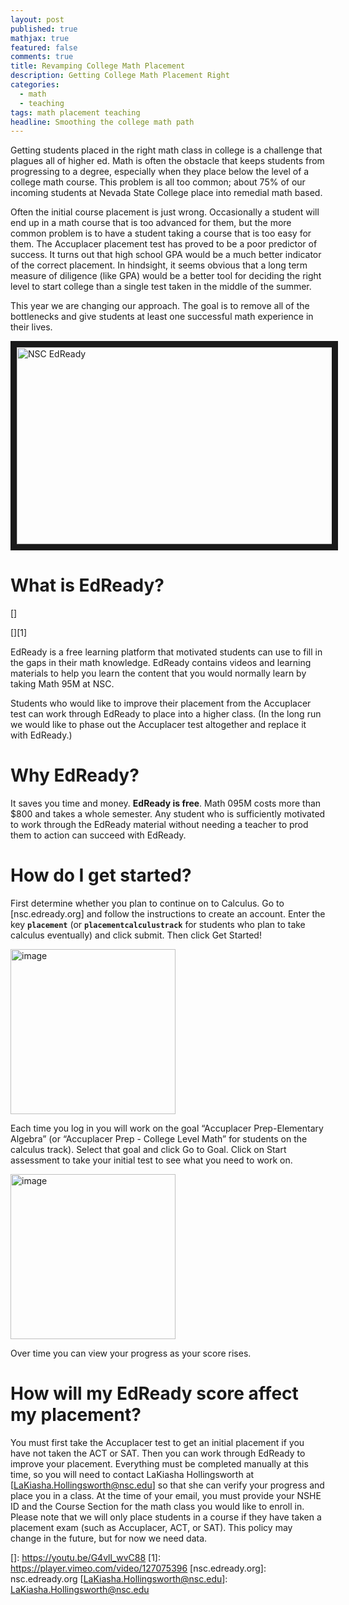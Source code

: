 ```yaml
---
layout: post
published: true
mathjax: true
featured: false
comments: true
title: Revamping College Math Placement
description: Getting College Math Placement Right
categories: 
  - math
  - teaching
tags: math placement teaching
headline: Smoothing the college math path
---
```

Getting students placed in the right math class in college is a challenge that plagues all of higher ed. Math is often the obstacle that keeps students from progressing to a degree, especially when they place below the level of a college math course. This problem is all too common; about 75% of our incoming students at Nevada State College place into remedial math based. 

Often the initial course placement is just wrong. Occasionally a student will end up in a math course that is too advanced for them, but the more common problem is to have a student taking a course that is too easy for them. The Accuplacer placement test has proved to be a poor predictor of success. It turns out that high school GPA would be a much better indicator of the correct placement. In hindsight, it seems obvious that a long term measure of diligence (like GPA) would be a better tool for deciding the right level to start college than a single test taken in the middle of the summer.

This year we are changing our approach. The goal is to remove all of the bottlenecks and give students at least one successful math experience in their lives.


<a href="http://www.youtube.com/watch?feature=player_embedded&v=G4vll_wvC88
" target="_blank"><img src="http://img.youtube.com/vi/G4vll_wvC88/0.jpg" 
alt="NSC EdReady" width="560" height="315" border="10" /></a>

What is EdReady?
================

[]

[][1]

EdReady is a free learning platform that motivated students can use to
fill in the gaps in their math knowledge. EdReady contains videos and
learning materials to help you learn the content that you would normally
learn by taking Math 95M at NSC.

Students who would like to improve their placement from the Accuplacer
test can work through EdReady to place into a higher class. (In the long
run we would like to phase out the Accuplacer test altogether and
replace it with EdReady.)

Why EdReady?
============

It saves you time and money. **EdReady is free**. Math 095M costs more
than $800 and takes a whole semester. Any student who is sufficiently
motivated to work through the EdReady material without needing a teacher
to prod them to action can succeed with EdReady.

How do I get started?
=====================

First determine whether you plan to continue on to Calculus. Go to
[nsc.edready.org] and follow the instructions to create an account.
Enter the key **`placement`** (or **`placementcalculustrack`** for
students who plan to take calculus eventually) and click submit. Then
click Get Started!

<img src="EdReadyKey.PNG" alt="image" width="264" />

Each time you log in you will work on the goal “Accuplacer
Prep-Elementary Algebra” (or “Accuplacer Prep - College Level Math” for
students on the calculus track). Select that goal and click Go to Goal.
Click on Start assessment to take your initial test to see what you need
to work on.

<img src="EdReadyStartAssessment.PNG" alt="image" width="264" />

Over time you can view your progress as your score rises.

How will my EdReady score affect my placement?
==============================================

You must first take the Accuplacer test to get an initial placement if
you have not taken the ACT or SAT. Then you can work through EdReady to
improve your placement. Everything must be completed manually at this
time, so you will need to contact LaKiasha Hollingsworth at
[LaKiasha.Hollingsworth@nsc.edu] so that she can verify your progress
and place you in a class. At the time of your email, you must provide
your NSHE ID and the Course Section for the math class you would like to
enroll in. Please note that we will only place students in a course if
they have taken a placement exam (such as Accuplacer, ACT, or SAT). This
policy may change in the future, but for now we need data.

  []: https://youtu.be/G4vll_wvC88
  [1]: https://player.vimeo.com/video/127075396
  [nsc.edready.org]: nsc.edready.org
  [LaKiasha.Hollingsworth@nsc.edu]: LaKiasha.Hollingsworth@nsc.edu
